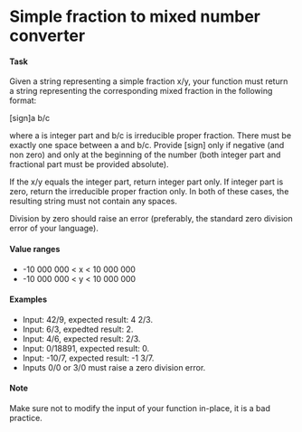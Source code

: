 
# Simple fraction to mixed number converter

#### Task
Given a string representing a simple fraction x/y, your function must return a string representing the corresponding mixed fraction in the following format:

[sign]a b/c

where a is integer part and b/c is irreducible proper fraction. There must be exactly one space between a and b/c. Provide [sign] only if negative (and non zero) and only at the beginning of the number (both integer part and fractional part must be provided absolute).

If the x/y equals the integer part, return integer part only. If integer part is zero, return the irreducible proper fraction only. In both of these cases, the resulting string must not contain any spaces.

Division by zero should raise an error (preferably, the standard zero division error of your language).

#### Value ranges
* -10 000 000 < x < 10 000 000
* -10 000 000 < y < 10 000 000
#### Examples
* Input: 42/9, expected result: 4 2/3.
* Input: 6/3, expedted result: 2.
* Input: 4/6, expected result: 2/3.
* Input: 0/18891, expected result: 0.
* Input: -10/7, expected result: -1 3/7.
* Inputs 0/0 or 3/0 must raise a zero division error.
#### Note
Make sure not to modify the input of your function in-place, it is a bad practice.